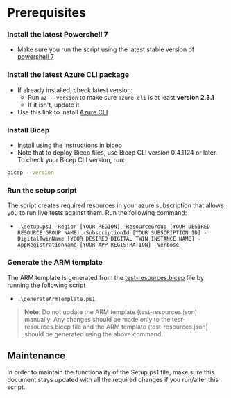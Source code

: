 # Prerequisites

### Install the latest Powershell 7

- Make sure you run the script using the latest stable version of [powershell 7](https://github.com/PowerShell/PowerShell/releases)

### Install the latest Azure CLI package

- If already installed, check latest version:
  - Run `az --version` to make sure `azure-cli` is at least **version 2.3.1**
  - If it isn't, update it
- Use this link to install [Azure CLI](https://docs.microsoft.com/cli/azure/install-azure-cli?view=azure-cli-latest])

### Install Bicep

- Install using the instructions in [bicep](https://github.com/Azure/bicep/blob/main/docs/installing.md)
- Note that to deploy Bicep files, use Bicep CLI version 0.4.1124 or later. To check your Bicep CLI version, run:

```bash
bicep --version
```

### Run the setup script

The script creates required resources in your azure subscription that allows you to run live tests against them. Run the following command:

- `.\setup.ps1 -Region [YOUR REGION] -ResourceGroup [YOUR DESIRED RESOURCE GROUP NAME] -SubscriptionId [YOUR SUBSCRIPTION ID] -DigitalTwinName [YOUR DESIRED DIGITAL TWIN INSTANCE NAME] -AppRegistrationName [YOUR APP REGISTRATION] -Verbose`

### Generate the ARM template

The ARM template is generated from the [test-resources.bicep](https://github.com/Azure/azure-sdk-for-net/blob/main/sdk/digitaltwins/test-resources.bicep) file by running the following script

- `.\generateArmTemplate.ps1`

> **Note**: Do not update the ARM template (test-resources.json) manually. Any changes should be made only to the test-resources.bicep file and the ARM template (test-resources.json) should be generated using the above command.

## Maintenance

In order to maintain the functionality of the Setup.ps1 file, make sure this document stays updated with all the required changes if you run/alter this script.
